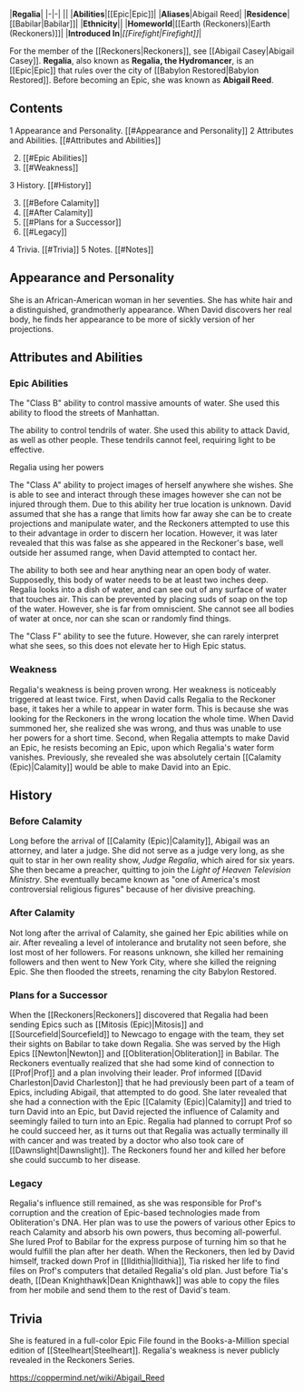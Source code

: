 |**Regalia**|
|-|-|
||
|**Abilities**|[[Epic\|Epic]]|
|**Aliases**|Abigail Reed|
|**Residence**|[[Babilar\|Babilar]]|
|**Ethnicity**||
|**Homeworld**|[[Earth (Reckoners)\|Earth (Reckoners)]]|
|**Introduced In**|*[[Firefight\|Firefight]]*|

For the member of the [[Reckoners\|Reckoners]], see [[Abigail Casey\|Abigail Casey]].
**Regalia**, also known as **Regalia, the Hydromancer**, is an [[Epic\|Epic]] that rules over the city of [[Babylon Restored\|Babylon Restored]]. Before becoming an Epic, she was known as **Abigail Reed**.

## Contents

1 Appearance and Personality. [[#Appearance and Personality]] 
2 Attributes and Abilities. [[#Attributes and Abilities]] 

2. [[#Epic Abilities]] 
2. [[#Weakness]] 


3 History. [[#History]] 

3. [[#Before Calamity]] 
3. [[#After Calamity]] 
3. [[#Plans for a Successor]] 
3. [[#Legacy]] 


4 Trivia. [[#Trivia]] 
5 Notes. [[#Notes]] 


## Appearance and Personality
She is an African-American woman in her seventies. She has white hair and a distinguished, grandmotherly appearance. When David discovers her real body, he finds her appearance to be more of sickly version of her projections.

## Attributes and Abilities
### Epic Abilities

The "Class B" ability to control massive amounts of water. She used this ability to flood the streets of Manhattan.


The ability to control tendrils of water. She used this ability to attack David, as well as other people. These tendrils cannot feel, requiring light to be effective.

  Regalia using her powers

The "Class A" ability to project images of herself anywhere she wishes. She is able to see and interact through these images however she can not be injured through them. Due to this ability her true location is unknown. David assumed that she has a range that limits how far away she can be to create projections and manipulate water, and the Reckoners attempted to use this to their advantage in order to discern her location. However, it was later revealed that this was false as she appeared in the Reckoner's base, well outside her assumed range, when David attempted to contact her.


The ability to both see and hear anything near an open body of water. Supposedly, this body of water needs to be at least two inches deep. Regalia looks into a dish of water, and can see out of any surface of water that touches air. This can be prevented by placing suds of soap on the top of the water. However, she is far from omniscient. She cannot see all bodies of water at once, nor can she scan or randomly find things.


The "Class F" ability to see the future. However, she can rarely interpret what she sees, so this does not elevate her to High Epic status.

### Weakness
Regalia's weakness is being proven wrong. Her weakness is noticeably triggered at least twice. First, when David calls Regalia to the Reckoner base, it takes her a while to appear in water form. This is because she was looking for the Reckoners in the wrong location the whole time. When David summoned her, she realized she was wrong, and thus was unable to use her powers for a short time. Second, when Regalia attempts to make David an Epic, he resists becoming an Epic, upon which Regalia's water form vanishes. Previously, she revealed she was absolutely certain [[Calamity (Epic)\|Calamity]] would be able to make David into an Epic.

## History
### Before Calamity
Long before the arrival of [[Calamity (Epic)\|Calamity]], Abigail was an attorney, and later a judge. She did not serve as a judge very long, as she quit to star in her own reality show, *Judge Regalia*, which aired for six years. She then became a preacher, quitting to join the *Light of Heaven Television Ministry*. She eventually became known as "one of America's most controversial religious figures" because of her divisive preaching.

### After Calamity
Not long after the arrival of Calamity, she gained her Epic abilities while on air. After revealing a level of intolerance and brutality not seen before, she lost most of her followers. For reasons unknown, she killed her remaining followers and then went to New York City, where she killed the reigning Epic. She then flooded the streets, renaming the city Babylon Restored.

### Plans for a Successor
When the [[Reckoners\|Reckoners]] discovered that Regalia had been sending Epics such as [[Mitosis (Epic)\|Mitosis]] and [[Sourcefield\|Sourcefield]] to Newcago to engage with the team, they set their sights on Babilar to take down Regalia. She was served by the High Epics [[Newton\|Newton]] and [[Obliteration\|Obliteration]] in Babilar. The Reckoners eventually realized that she had some kind of connection to [[Prof\|Prof]] and a plan involving their leader. Prof informed [[David Charleston\|David Charleston]] that he had previously been part of a team of Epics, including Abigail, that attempted to do good. She later revealed that she had a connection with the Epic [[Calamity (Epic)\|Calamity]] and tried to turn David into an Epic, but David rejected the influence of Calamity and seemingly failed to turn into an Epic. Regalia had planned to corrupt Prof so he could succeed her, as it turns out that Regalia was actually terminally ill with cancer and was treated by a doctor who also took care of [[Dawnslight\|Dawnslight]]. The Reckoners found her and killed her before she could succumb to her disease.

### Legacy
Regalia's influence still remained, as she was responsible for Prof's corruption and the creation of Epic-based technologies made from Obliteration's DNA. Her plan was to use the powers of various other Epics to reach Calamity and absorb his own powers, thus becoming all-powerful. She lured Prof to Babilar for the express purpose of turning him so that he would fulfill the plan after her death. When the Reckoners, then led by David himself, tracked down Prof in [[Ildithia\|Ildithia]], Tia risked her life to find files on Prof's computers that detailed Regalia's old plan. Just before Tia's death, [[Dean Knighthawk\|Dean Knighthawk]] was able to copy the files from her mobile and send them to the rest of David's team.

## Trivia
She is featured in a full-color Epic File found in the Books-a-Million special edition of [[Steelheart\|Steelheart]].
Regalia's weakness is never publicly revealed in the Reckoners Series.


https://coppermind.net/wiki/Abigail_Reed